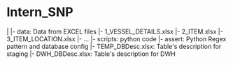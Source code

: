 # Intern_SNP
|
|- data: Data from EXCEL files
	|- 1_VESSEL_DETAILS.xlsx
	|- 2_ITEM.xlsx
	|- 3_ITEM_LOCATION.xlsx
	|- ...
|- scripts: python code
|- assert: Python Regex pattern and database config
|- TEMP_DBDesc.xlsx: Table's description for staging
|- DWH_DBDesc.xlsx: Table's description for DWH